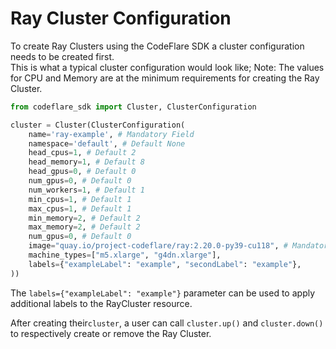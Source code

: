 # Ray Cluster Configuration

To create Ray Clusters using the CodeFlare SDK a cluster configuration needs to be created first.<br>
This is what a typical cluster configuration would look like; Note: The values for CPU and Memory are at the minimum requirements for creating the Ray Cluster.

```python
from codeflare_sdk import Cluster, ClusterConfiguration

cluster = Cluster(ClusterConfiguration(
    name='ray-example', # Mandatory Field
    namespace='default', # Default None
    head_cpus=1, # Default 2
    head_memory=1, # Default 8
    head_gpus=0, # Default 0
    num_gpus=0, # Default 0
    num_workers=1, # Default 1
    min_cpus=1, # Default 1
    max_cpus=1, # Default 1
    min_memory=2, # Default 2
    max_memory=2, # Default 2
    num_gpus=0, # Default 0
    image="quay.io/project-codeflare/ray:2.20.0-py39-cu118", # Mandatory Field
    machine_types=["m5.xlarge", "g4dn.xlarge"],
    labels={"exampleLabel": "example", "secondLabel": "example"},
))
```

The `labels={"exampleLabel": "example"}` parameter can be used to apply additional labels to the RayCluster resource.

After creating their`cluster`, a user can call `cluster.up()` and `cluster.down()` to respectively create or remove the Ray Cluster.
